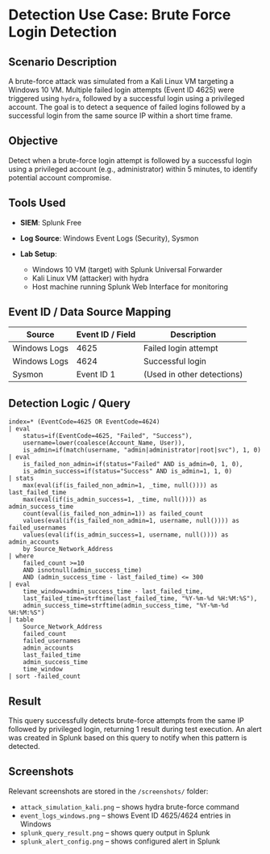 # Detection Use Case: Brute Force Login Detection

## Scenario Description

A brute-force attack was simulated from a Kali Linux VM targeting a Windows 10 VM. Multiple failed login attempts (Event ID 4625) were triggered using `hydra`, followed by a successful login using a privileged account. The goal is to detect a sequence of failed logins followed by a successful login from the same source IP within a short time frame.

## Objective

Detect when a brute-force login attempt is followed by a successful login using a privileged account (e.g., administrator) within 5 minutes, to identify potential account compromise.

## Tools Used

* **SIEM**: Splunk Free
* **Log Source**: Windows Event Logs (Security), Sysmon
* **Lab Setup**:

  * Windows 10 VM (target) with Splunk Universal Forwarder
  * Kali Linux VM (attacker) with hydra
  * Host machine running Splunk Web Interface for monitoring

## Event ID / Data Source Mapping

| Source       | Event ID / Field | Description                |
| ------------ | ---------------- | -------------------------- |
| Windows Logs | 4625             | Failed login attempt       |
| Windows Logs | 4624             | Successful login           |
| Sysmon       | Event ID 1       | (Used in other detections) |

## Detection Logic / Query

```spl
index=* (EventCode=4625 OR EventCode=4624)
| eval
    status=if(EventCode=4625, "Failed", "Success"),
    username=lower(coalesce(Account_Name, User)),
    is_admin=if(match(username, "admin|administrator|root|svc"), 1, 0)
| eval
    is_failed_non_admin=if(status="Failed" AND is_admin=0, 1, 0),
    is_admin_success=if(status="Success" AND is_admin=1, 1, 0)
| stats
    max(eval(if(is_failed_non_admin=1, _time, null()))) as last_failed_time
    max(eval(if(is_admin_success=1, _time, null()))) as admin_success_time
    count(eval(is_failed_non_admin=1)) as failed_count
    values(eval(if(is_failed_non_admin=1, username, null()))) as failed_usernames
    values(eval(if(is_admin_success=1, username, null()))) as admin_accounts
    by Source_Network_Address
| where
    failed_count >=10
    AND isnotnull(admin_success_time)
    AND (admin_success_time - last_failed_time) <= 300
| eval
    time_window=admin_success_time - last_failed_time,
    last_failed_time=strftime(last_failed_time, "%Y-%m-%d %H:%M:%S"),
    admin_success_time=strftime(admin_success_time, "%Y-%m-%d %H:%M:%S")
| table
    Source_Network_Address
    failed_count
    failed_usernames
    admin_accounts
    last_failed_time
    admin_success_time
    time_window
| sort -failed_count
```

## Result

This query successfully detects brute-force attempts from the same IP followed by privileged login, returning 1 result during test execution. An alert was created in Splunk based on this query to notify when this pattern is detected.

## Screenshots

Relevant screenshots are stored in the `/screenshots/` folder:

* `attack_simulation_kali.png` – shows hydra brute-force command
* `event_logs_windows.png` – shows Event ID 4625/4624 entries in Windows
* `splunk_query_result.png` – shows query output in Splunk
* `splunk_alert_config.png` – shows configured alert in Splunk

